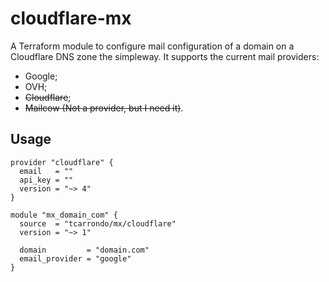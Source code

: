 # cloudflare-mx
A Terraform module to configure mail configuration of a domain on a Cloudflare DNS zone the simpleway.
It supports the current mail providers:
* Google;
* OVH;
* ~~Cloudflare~~;
* ~~Mailcow (Not a provider, but I need it)~~.

## Usage
```hcl
provider "cloudflare" {
  email   = ""
  api_key = ""
  version = "~> 4"
}

module "mx_domain_com" {
  source  = "tcarrondo/mx/cloudflare"
  version = "~> 1"

  domain         = "domain.com"
  email_provider = "google"
}
```

<!-- BEGIN_TF_DOCS -->

<!-- END_TF_DOCS -->
